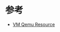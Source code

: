 # 参考

- [VM Qemu Resource](https://registry.terraform.io/providers/Telmate/proxmox/latest/docs/resources/vm_qemu)

